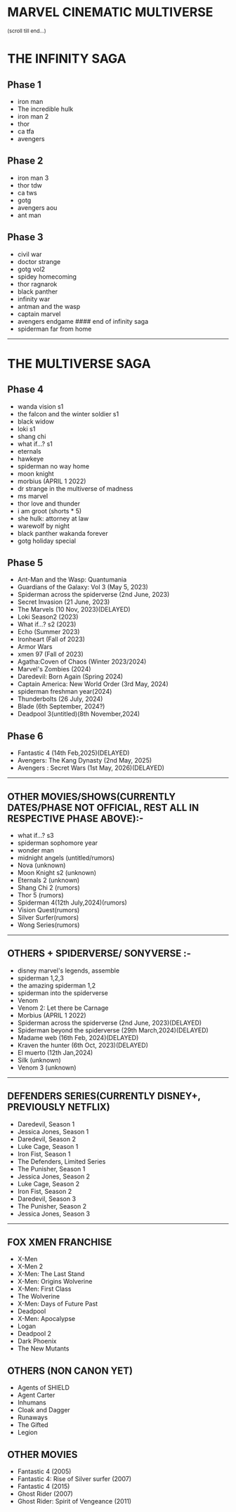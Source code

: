 # MARVEL CINEMATIC MULTIVERSE

<small>(scroll till end...)</small>

# THE INFINITY SAGA

## Phase 1

- iron man
- The incredible hulk
- iron man 2
- thor
- ca tfa
- avengers

## Phase 2

- iron man 3
- thor tdw
- ca tws
- gotg
- avengers aou
- ant man

## Phase 3

- civil war
- doctor strange
- gotg vol2
- spidey homecoming
- thor ragnarok
- black panther
- infinity war
- antman and the wasp
- captain marvel
- avengers endgame #### end of infinity saga
- spiderman far from home

<hr/>

# THE MULTIVERSE SAGA

## Phase 4

- wanda vision s1
- the falcon and the winter soldier s1
- black widow
- loki s1
- shang chi
- what if...? s1
- eternals
- hawkeye
- spiderman no way home
- moon knight
- morbius (APRIL 1 2022)
- dr strange in the multiverse of madness
- ms marvel
- thor love and thunder
- i am groot (shorts \* 5)
- she hulk: attorney at law
- warewolf by night
- black panther wakanda forever
- gotg holiday special

## Phase 5

- Ant-Man and the Wasp: Quantumania
- Guardians of the Galaxy: Vol 3 (May 5, 2023)
- Spiderman across the spiderverse (2nd June, 2023)
- Secret Invasion (21 June, 2023)
- The Marvels (10 Nov, 2023)(DELAYED)
- Loki Season2 (2023)
- What if...? s2 (2023)
- Echo (Summer 2023)
- Ironheart (Fall of 2023)
- Armor Wars
- xmen 97 (Fall of 2023)
- Agatha:Coven of Chaos (Winter 2023/2024)
- Marvel's Zombies (2024)
- Daredevil: Born Again (Spring 2024)
- Captain America: New World Order (3rd May, 2024)
- spiderman freshman year(2024)
- Thunderbolts (26 July, 2024)
- Blade (6th September, 2024?)
- Deadpool 3(untitled)(8th November,2024)

## Phase 6

- Fantastic 4 (14th Feb,2025)(DELAYED)
- Avengers: The Kang Dynasty (2nd May, 2025)
- Avengers : Secret Wars (1st May, 2026)(DELAYED)

<hr>

## OTHER MOVIES/SHOWS(CURRENTLY DATES/PHASE NOT OFFICIAL, REST ALL IN RESPECTIVE PHASE ABOVE):-

- what if...? s3
- spiderman sophomore year
- wonder man
- midnight angels (untitled/rumors)
- Nova (unknown)
- Moon Knight s2 (unknown)
- Eternals 2 (unknown)
- Shang Chi 2 (rumors)
- Thor 5 (rumors)
- Spiderman 4(12th July,2024)(rumors)
- Vision Quest(rumors)
- Silver Surfer(rumors)
- Wong Series(rumors)

<hr>

## OTHERS + SPIDERVERSE/ SONYVERSE :-

- disney marvel's legends, assemble
- spiderman 1,2,3
- the amazing spiderman 1,2
- spiderman into the spiderverse
- Venom
- Venom 2: Let there be Carnage
- Morbius (APRIL 1 2022)
- Spiderman across the spiderverse (2nd June, 2023)(DELAYED)
- Spiderman beyond the spiderverse (29th March,2024)(DELAYED)
- Madame web (16th Feb, 2024)(DELAYED)
- Kraven the hunter (6th Oct, 2023)(DELAYED)
- El muerto (12th Jan,2024)
- Silk (unknown)
- Venom 3 (unknown)

<hr>

## DEFENDERS SERIES(CURRENTLY DISNEY+, PREVIOUSLY NETFLIX)

- Daredevil, Season 1
- Jessica Jones, Season 1
- Daredevil, Season 2
- Luke Cage, Season 1
- Iron Fist, Season 1
- The Defenders, Limited Series
- The Punisher, Season 1
- Jessica Jones, Season 2
- Luke Cage, Season 2
- Iron Fist, Season 2
- Daredevil, Season 3
- The Punisher, Season 2
- Jessica Jones, Season 3

<hr>

## FOX XMEN FRANCHISE

- X-Men
- X-Men 2
- X-Men: The Last Stand
- X-Men: Origins Wolverine
- X-Men: First Class
- The Wolverine
- X-Men: Days of Future Past
- Deadpool
- X-Men: Apocalypse
- Logan
- Deadpool 2
- Dark Phoenix
- The New Mutants

## OTHERS (NON CANON YET)

- Agents of SHIELD
- Agent Carter
- Inhumans
- Cloak and Dagger
- Runaways
- The Gifted
- Legion

## OTHER MOVIES

- Fantastic 4 (2005)
- Fantastic 4: Rise of Silver surfer (2007)
- Fantastic 4 (2015)
- Ghost Rider (2007)
- Ghost Rider: Spirit of Vengeance (2011)
